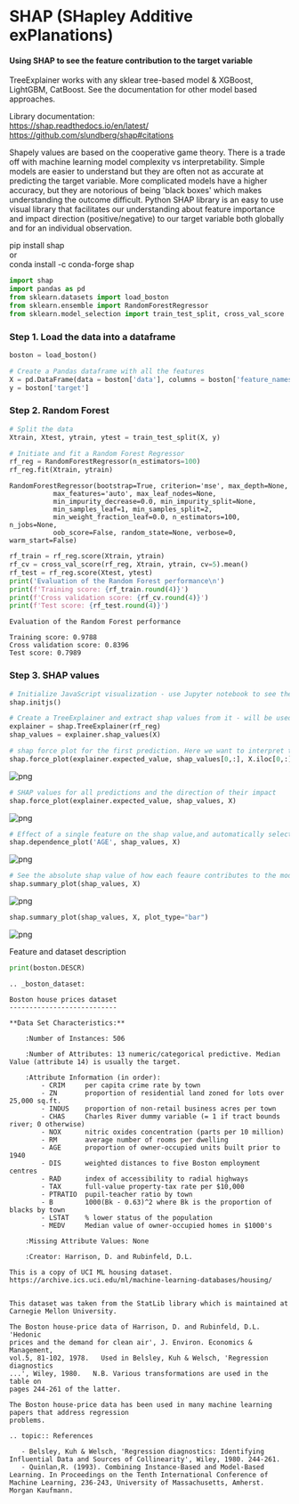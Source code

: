 
# SHAP (SHapley Additive exPlanations)
#### Using SHAP to see the feature contribution to the target variable
TreeExplainer works with any sklear tree-based model & XGBoost, LightGBM, CatBoost. See the documentation for other model based approaches. 

Library documentation:   
https://shap.readthedocs.io/en/latest/  
https://github.com/slundberg/shap#citations

Shapely values are based on the cooperative game theory. There is a trade off with machine learning model complexity vs interpretability. Simple models are easier to understand but they are often not as accurate at predicting the target variable. More complicated models have a higher accuracy, but they are notorious of being 'black boxes' which makes understanding the outcome difficult. Python SHAP library is an easy to use visual library that facilitates our understanding about feature importance and impact direction (positive/negative) to our target variable both globally and for an individual observation.

pip install shap  
or   
conda install -c conda-forge shap  

```python
import shap
import pandas as pd 
from sklearn.datasets import load_boston
from sklearn.ensemble import RandomForestRegressor
from sklearn.model_selection import train_test_split, cross_val_score
```

### Step 1. Load the data into a dataframe


```python
boston = load_boston()

# Create a Pandas dataframe with all the features
X = pd.DataFrame(data = boston['data'], columns = boston['feature_names'])
y = boston['target']
```


### Step 2. Random Forest 


```python
# Split the data
Xtrain, Xtest, ytrain, ytest = train_test_split(X, y)
```


```python
# Initiate and fit a Random Forest Regressor 
rf_reg = RandomForestRegressor(n_estimators=100)
rf_reg.fit(Xtrain, ytrain)
```




    RandomForestRegressor(bootstrap=True, criterion='mse', max_depth=None,
               max_features='auto', max_leaf_nodes=None,
               min_impurity_decrease=0.0, min_impurity_split=None,
               min_samples_leaf=1, min_samples_split=2,
               min_weight_fraction_leaf=0.0, n_estimators=100, n_jobs=None,
               oob_score=False, random_state=None, verbose=0, warm_start=False)




```python
rf_train = rf_reg.score(Xtrain, ytrain)
rf_cv = cross_val_score(rf_reg, Xtrain, ytrain, cv=5).mean()
rf_test = rf_reg.score(Xtest, ytest)
print('Evaluation of the Random Forest performance\n')
print(f'Training score: {rf_train.round(4)}')
print(f'Cross validation score: {rf_cv.round(4)}')
print(f'Test score: {rf_test.round(4)}')
```

    Evaluation of the Random Forest performance
    
    Training score: 0.9788
    Cross validation score: 0.8396
    Test score: 0.7989
    

### Step 3. SHAP values


```python
# Initialize JavaScript visualization - use Jupyter notebook to see the interactive features of the plots
shap.initjs()
```

```python
# Create a TreeExplainer and extract shap values from it - will be used for plotting later
explainer = shap.TreeExplainer(rf_reg)
shap_values = explainer.shap_values(X)
```

```python
# shap force plot for the first prediction. Here we want to interpret the output value for the 1st observation in our dataframe. 
shap.force_plot(explainer.expected_value, shap_values[0,:], X.iloc[0,:])
```
![png](plots/individual_observation.png)

```python
# SHAP values for all predictions and the direction of their impact
shap.force_plot(explainer.expected_value, shap_values, X)
```
![png](plots/overall_plot.png)

```python
# Effect of a single feature on the shap value,and automatically selected other feature to show dependence 
shap.dependence_plot('AGE', shap_values, X)
```


![png](plots/SHAP_final_14_0.png)



```python
# See the absolute shap value of how each feaure contributes to the model output
shap.summary_plot(shap_values, X)
```


![png](plots/SHAP_final_15_0.png)



```python
shap.summary_plot(shap_values, X, plot_type="bar")
```


![png](plots/SHAP_final_16_0.png)


Feature and dataset description 

```python
print(boston.DESCR)
```

    .. _boston_dataset:
    
    Boston house prices dataset
    ---------------------------
    
    **Data Set Characteristics:**  
    
        :Number of Instances: 506 
    
        :Number of Attributes: 13 numeric/categorical predictive. Median Value (attribute 14) is usually the target.
    
        :Attribute Information (in order):
            - CRIM     per capita crime rate by town
            - ZN       proportion of residential land zoned for lots over 25,000 sq.ft.
            - INDUS    proportion of non-retail business acres per town
            - CHAS     Charles River dummy variable (= 1 if tract bounds river; 0 otherwise)
            - NOX      nitric oxides concentration (parts per 10 million)
            - RM       average number of rooms per dwelling
            - AGE      proportion of owner-occupied units built prior to 1940
            - DIS      weighted distances to five Boston employment centres
            - RAD      index of accessibility to radial highways
            - TAX      full-value property-tax rate per $10,000
            - PTRATIO  pupil-teacher ratio by town
            - B        1000(Bk - 0.63)^2 where Bk is the proportion of blacks by town
            - LSTAT    % lower status of the population
            - MEDV     Median value of owner-occupied homes in $1000's
    
        :Missing Attribute Values: None
    
        :Creator: Harrison, D. and Rubinfeld, D.L.
    
    This is a copy of UCI ML housing dataset.
    https://archive.ics.uci.edu/ml/machine-learning-databases/housing/
    
    
    This dataset was taken from the StatLib library which is maintained at Carnegie Mellon University.
    
    The Boston house-price data of Harrison, D. and Rubinfeld, D.L. 'Hedonic
    prices and the demand for clean air', J. Environ. Economics & Management,
    vol.5, 81-102, 1978.   Used in Belsley, Kuh & Welsch, 'Regression diagnostics
    ...', Wiley, 1980.   N.B. Various transformations are used in the table on
    pages 244-261 of the latter.
    
    The Boston house-price data has been used in many machine learning papers that address regression
    problems.   
         
    .. topic:: References
    
       - Belsley, Kuh & Welsch, 'Regression diagnostics: Identifying Influential Data and Sources of Collinearity', Wiley, 1980. 244-261.
       - Quinlan,R. (1993). Combining Instance-Based and Model-Based Learning. In Proceedings on the Tenth International Conference of Machine Learning, 236-243, University of Massachusetts, Amherst. Morgan Kaufmann.
    
    
